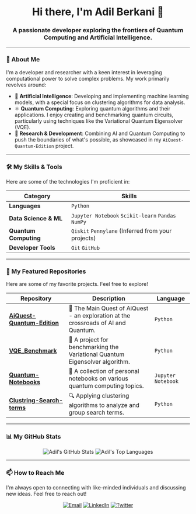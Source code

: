 <div align="center">
  <h1 align="center">Hi there, I'm Adil Berkani 👋</h1>
  <h3 align="center">A passionate developer exploring the frontiers of Quantum Computing and Artificial Intelligence.</h3>
</div>

---

### 🔭 About Me

I'm a developer and researcher with a keen interest in leveraging computational power to solve complex problems. My work primarily revolves around:

-   🤖 **Artificial Intelligence**: Developing and implementing machine learning models, with a special focus on clustering algorithms for data analysis.
-   ⚛️ **Quantum Computing**: Exploring quantum algorithms and their applications. I enjoy creating and benchmarking quantum circuits, particularly using techniques like the Variational Quantum Eigensolver (VQE).
-   🔬 **Research & Development**: Combining AI and Quantum Computing to push the boundaries of what's possible, as showcased in my `AiQuest-Quantum-Edition` project.

---

### 🛠️ My Skills & Tools

Here are some of the technologies I'm proficient in:

| **Category**          | **Skills**                                                                                                                                                             |
| --------------------- | ---------------------------------------------------------------------------------------------------------------------------------------------------------------------- |
| **Languages**         | `Python`                                                                                                                                                               |
| **Data Science & ML** | `Jupyter Notebook` `Scikit-learn` `Pandas` `NumPy`                                                                                                                       |
| **Quantum Computing** | `Qiskit` `Pennylane` (Inferred from your projects)                                                                                                                       |
| **Developer Tools**   | `Git` `GitHub`                                                                                                                                                         |

---

### 🚀 My Featured Repositories

Here are some of my favorite projects. Feel free to explore!

| Repository                                                                      | Description                                                                    | Language           |
| ------------------------------------------------------------------------------- | ------------------------------------------------------------------------------ | ------------------ |
| [**AiQuest-Quantum-Edition**](https://github.com/Aster-99s/AiQuest-Quantum-Edition) | 🌌 The Main Quest of AiQuest - an exploration at the crossroads of AI and Quantum. | `Python`           |
| [**VQE_Benchmark**](https://github.com/Aster-99s/VQE_Benchmark)                   | 🔬 A project for benchmarking the Variational Quantum Eigensolver algorithm.     | `Python`           |
| [**Quantum-Notebooks**](https://github.com/Aster-99s/Quantum-Notebooks)           | 📓 A collection of personal notebooks on various quantum computing topics.       | `Jupyter Notebook` |
| [**Clustring-Search-terms**](https://github.com/Aster-99s/Clustring-Search-terms) | 🔍 Applying clustering algorithms to analyze and group search terms.             | `Python`           |

---

### 📊 My GitHub Stats

<p align="center">
  <img src="https://github-readme-stats.vercel.app/api?username=Aster-99s&show_icons=true&theme=radical&hide_border=true&include_all_commits=true&count_private=true" alt="Adil's GitHub Stats" />
  <img src="https://github-readme-stats.vercel.app/api/top-langs/?username=Aster-99s&layout=compact&theme=radical&hide_border=true" alt="Adil's Top Languages" />
</p>

---

### 📫 How to Reach Me

I'm always open to connecting with like-minded individuals and discussing new ideas. Feel free to reach out!

<p align="center">
  <!-- Replace '#' with your actual links -->
  <a href="mailto:your-email@example.com"><img src="https://img.shields.io/badge/Email-D14836?style=for-the-badge&logo=gmail&logoColor=white" alt="Email"/></a>
  <a href="https://www.linkedin.com/in/your-linkedin-profile/"><img src="https://img.shields.io/badge/LinkedIn-0077B5?style=for-the-badge&logo=linkedin&logoColor=white" alt="LinkedIn"/></a>
  <a href="https://twitter.com/your-twitter-handle"><img src="https://img.shields.io/badge/Twitter-1DA1F2?style=for-the-badge&logo=twitter&logoColor=white" alt="Twitter"/></a>
</p>
